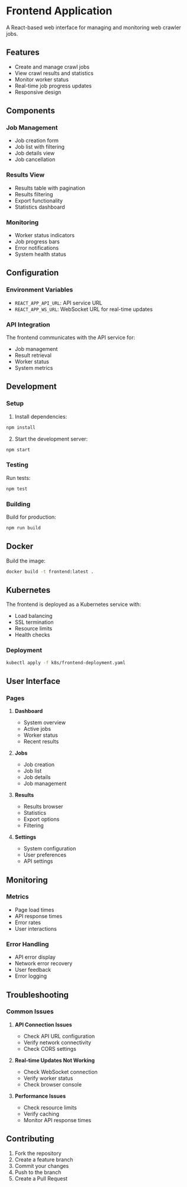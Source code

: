 # Frontend Application

A React-based web interface for managing and monitoring web crawler jobs.

## Features

- Create and manage crawl jobs
- View crawl results and statistics
- Monitor worker status
- Real-time job progress updates
- Responsive design

## Components

### Job Management

- Job creation form
- Job list with filtering
- Job details view
- Job cancellation

### Results View

- Results table with pagination
- Results filtering
- Export functionality
- Statistics dashboard

### Monitoring

- Worker status indicators
- Job progress bars
- Error notifications
- System health status

## Configuration

### Environment Variables

- `REACT_APP_API_URL`: API service URL
- `REACT_APP_WS_URL`: WebSocket URL for real-time updates

### API Integration

The frontend communicates with the API service for:

- Job management
- Result retrieval
- Worker status
- System metrics

## Development

### Setup

1. Install dependencies:

```bash
npm install
```

2. Start the development server:

```bash
npm start
```

### Testing

Run tests:

```bash
npm test
```

### Building

Build for production:

```bash
npm run build
```

## Docker

Build the image:

```bash
docker build -t frontend:latest .
```

## Kubernetes

The frontend is deployed as a Kubernetes service with:

- Load balancing
- SSL termination
- Resource limits
- Health checks

### Deployment

```bash
kubectl apply -f k8s/frontend-deployment.yaml
```

## User Interface

### Pages

1. **Dashboard**

   - System overview
   - Active jobs
   - Worker status
   - Recent results

2. **Jobs**

   - Job creation
   - Job list
   - Job details
   - Job management

3. **Results**

   - Results browser
   - Statistics
   - Export options
   - Filtering

4. **Settings**
   - System configuration
   - User preferences
   - API settings

## Monitoring

### Metrics

- Page load times
- API response times
- Error rates
- User interactions

### Error Handling

- API error display
- Network error recovery
- User feedback
- Error logging

## Troubleshooting

### Common Issues

1. **API Connection Issues**

   - Check API URL configuration
   - Verify network connectivity
   - Check CORS settings

2. **Real-time Updates Not Working**

   - Check WebSocket connection
   - Verify worker status
   - Check browser console

3. **Performance Issues**
   - Check resource limits
   - Verify caching
   - Monitor API response times

## Contributing

1. Fork the repository
2. Create a feature branch
3. Commit your changes
4. Push to the branch
5. Create a Pull Request
